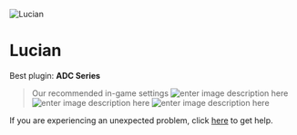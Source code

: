   ![Lucian]()
# Lucian

 Best plugin: **ADC Series**
 


> Our recommended in-game settings
![enter image description here](https://cdn.discordapp.com/attachments/1002870464093368390/1025488691474477078/lucian_1.PNG)
![enter image description here](https://cdn.discordapp.com/attachments/1002870464093368390/1025488691860349068/lucian_2.PNG)
![enter image description here](https://cdn.discordapp.com/attachments/1002870464093368390/1025488692351086613/lucian_3.PNG)

If you are experiencing an unexpected problem, click [here](https://github.com/y1n/BGX.Support/tree/main/%F0%9F%87%AC%F0%9F%87%A7%20English) to get help.
